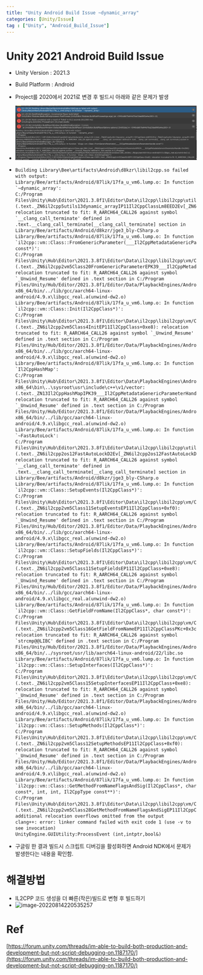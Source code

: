```yaml
---
title: "Unity Android Build Issue ~dynamic_array"
categories: [Unity/Issue]
tag : ["Unity", "Android_Build_Issue"]
---
```




# Unity 2021 Android Build Issue

- Unity Version : 2021.3
- Build Platform : Android

- Project를 2020에서 2021로 변경 후 빌드시 아래와 같은 문제가 발생
- ![image-20220814220000897](https://raw.githubusercontent.com/hns17/ImageContainer/main/img/image-20220814220000897.png)

- ```
  Building Library\Bee\artifacts\Android\d8kzr\libil2cpp.so failed with output:
  Library/Bee/artifacts/Android/87lik/17fa_u_vm6.lump.o: In function `~dynamic_array':
  C:/Program Files\Unity\Hub\Editor\2021.3.8f1\Editor\Data\il2cpp\libil2cpp\utils/dynamic_array.h:81:(.text._ZN6il2cpp5utils13dynamic_arrayIP11Il2CppClassLm8EED2Ev[_ZN6il2cpp5utils13dynamic_arrayIP11Il2CppClassLm8EED2Ev]+0x24): relocation truncated to fit: R_AARCH64_CALL26 against symbol `__clang_call_terminate' defined in .text.__clang_call_terminate[__clang_call_terminate] section in Library/Bee/artifacts/Android/d8kzr/jge3_bly-CSharp.o
  Library/Bee/artifacts/Android/87lik/17fa_u_vm6.lump.o: In function `il2cpp::vm::Class::FromGenericParameter(___Il2CppMetadataGenericParameterHandle const*)':
  C:/Program Files\Unity\Hub\Editor\2021.3.8f1\Editor\Data\il2cpp\libil2cpp\vm/Class.cpp:286:(.text._ZN6il2cpp2vm5Class20FromGenericParameterEPK39___Il2CppMetadataGenericParameterHandle+0x284): relocation truncated to fit: R_AARCH64_CALL26 against symbol `_Unwind_Resume' defined in .text section in C:/Program Files/Unity/Hub/Editor/2021.3.8f1/Editor/Data/PlaybackEngines/AndroidPlayer/NDK/toolchains/llvm/prebuilt/windows-x86_64/bin/../lib/gcc/aarch64-linux-android/4.9.x\libgcc_real.a(unwind-dw2.o)
  Library/Bee/artifacts/Android/87lik/17fa_u_vm6.lump.o: In function `il2cpp::vm::Class::Init(Il2CppClass*)':
  C:/Program Files\Unity\Hub\Editor\2021.3.8f1\Editor\Data\il2cpp\libil2cpp\vm/Class.cpp:1589:(.text._ZN6il2cpp2vm5Class4InitEP11Il2CppClass+0xe8): relocation truncated to fit: R_AARCH64_CALL26 against symbol `_Unwind_Resume' defined in .text section in C:/Program Files/Unity/Hub/Editor/2021.3.8f1/Editor/Data/PlaybackEngines/AndroidPlayer/NDK/toolchains/llvm/prebuilt/windows-x86_64/bin/../lib/gcc/aarch64-linux-android/4.9.x\libgcc_real.a(unwind-dw2.o)
  Library/Bee/artifacts/Android/87lik/17fa_u_vm6.lump.o: In function `Il2CppHashMap':
  C:/Program Files\Unity\Hub\Editor\2021.3.8f1\Editor\Data\PlaybackEngines\AndroidPlayer\NDK\toolchains\llvm\prebuilt\windows-x86_64\bin\..\sysroot\usr\include\c++\v1/vector:(.text._ZN13Il2CppHashMapIPK39___Il2CppMetadataGenericParameterHandleP11Il2CppClassN6il2cpp5utils15PassThroughHashIS2_EENSt6__ndk18equal_toIS2_EEN6google27libc_allocator_with_reallocINS9_4pairIK10KeyWrapperIS2_ES4_EEEEEC2EmRKS8_RKSB_[_ZN13Il2CppHashMapIPK39___Il2CppMetadataGenericParameterHandleP11Il2CppClassN6il2cpp5utils15PassThroughHashIS2_EENSt6__ndk18equal_toIS2_EEN6google27libc_allocator_with_reallocINS9_4pairIK10KeyWrapperIS2_ES4_EEEEEC2EmRKS8_RKSB_]+0x68): relocation truncated to fit: R_AARCH64_CALL26 against symbol `_Unwind_Resume' defined in .text section in C:/Program Files/Unity/Hub/Editor/2021.3.8f1/Editor/Data/PlaybackEngines/AndroidPlayer/NDK/toolchains/llvm/prebuilt/windows-x86_64/bin/../lib/gcc/aarch64-linux-android/4.9.x\libgcc_real.a(unwind-dw2.o)
  Library/Bee/artifacts/Android/87lik/17fa_u_vm6.lump.o: In function `~FastAutoLock':
  C:/Program Files\Unity\Hub\Editor\2021.3.8f1\Editor\Data\il2cpp\libil2cpp\utils\..\os/Mutex.h:86:(.text._ZN6il2cpp2os12FastAutoLockD2Ev[_ZN6il2cpp2os12FastAutoLockD2Ev]+0x50): relocation truncated to fit: R_AARCH64_CALL26 against symbol `__clang_call_terminate' defined in .text.__clang_call_terminate[__clang_call_terminate] section in Library/Bee/artifacts/Android/d8kzr/jge3_bly-CSharp.o
  Library/Bee/artifacts/Android/87lik/17fa_u_vm6.lump.o: In function `il2cpp::vm::Class::SetupEvents(Il2CppClass*)':
  C:/Program Files\Unity\Hub\Editor\2021.3.8f1\Editor\Data\il2cpp\libil2cpp\vm/Class.cpp:1393:(.text._ZN6il2cpp2vm5Class11SetupEventsEP11Il2CppClass+0xf0): relocation truncated to fit: R_AARCH64_CALL26 against symbol `_Unwind_Resume' defined in .text section in C:/Program Files/Unity/Hub/Editor/2021.3.8f1/Editor/Data/PlaybackEngines/AndroidPlayer/NDK/toolchains/llvm/prebuilt/windows-x86_64/bin/../lib/gcc/aarch64-linux-android/4.9.x\libgcc_real.a(unwind-dw2.o)
  Library/Bee/artifacts/Android/87lik/17fa_u_vm6.lump.o: In function `il2cpp::vm::Class::SetupFields(Il2CppClass*)':
  C:/Program Files\Unity\Hub\Editor\2021.3.8f1\Editor\Data\il2cpp\libil2cpp\vm/Class.cpp:1112:(.text._ZN6il2cpp2vm5Class11SetupFieldsEP11Il2CppClass+0xe8): relocation truncated to fit: R_AARCH64_CALL26 against symbol `_Unwind_Resume' defined in .text section in C:/Program Files/Unity/Hub/Editor/2021.3.8f1/Editor/Data/PlaybackEngines/AndroidPlayer/NDK/toolchains/llvm/prebuilt/windows-x86_64/bin/../lib/gcc/aarch64-linux-android/4.9.x\libgcc_real.a(unwind-dw2.o)
  Library/Bee/artifacts/Android/87lik/17fa_u_vm6.lump.o: In function `il2cpp::vm::Class::GetFieldFromName(Il2CppClass*, char const*)':
  C:/Program Files\Unity\Hub\Editor\2021.3.8f1\Editor\Data\il2cpp\libil2cpp\vm/Class.cpp:362:(.text._ZN6il2cpp2vm5Class16GetFieldFromNameEP11Il2CppClassPKc+0x3c): relocation truncated to fit: R_AARCH64_CALL26 against symbol `strcmp@@LIBC' defined in .text section in C:/Program Files/Unity/Hub/Editor/2021.3.8f1/Editor/Data/PlaybackEngines/AndroidPlayer/NDK/toolchains/llvm/prebuilt/windows-x86_64/bin/../sysroot/usr/lib/aarch64-linux-android/22/libc.so
  Library/Bee/artifacts/Android/87lik/17fa_u_vm6.lump.o: In function `il2cpp::vm::Class::SetupInterfaces(Il2CppClass*)':
  C:/Program Files\Unity\Hub\Editor\2021.3.8f1\Editor\Data\il2cpp\libil2cpp\vm/Class.cpp:1480:(.text._ZN6il2cpp2vm5Class15SetupInterfacesEP11Il2CppClass+0xe8): relocation truncated to fit: R_AARCH64_CALL26 against symbol `_Unwind_Resume' defined in .text section in C:/Program Files/Unity/Hub/Editor/2021.3.8f1/Editor/Data/PlaybackEngines/AndroidPlayer/NDK/toolchains/llvm/prebuilt/windows-x86_64/bin/../lib/gcc/aarch64-linux-android/4.9.x\libgcc_real.a(unwind-dw2.o)
  Library/Bee/artifacts/Android/87lik/17fa_u_vm6.lump.o: In function `il2cpp::vm::Class::SetupMethods(Il2CppClass*)':
  C:/Program Files\Unity\Hub\Editor\2021.3.8f1\Editor\Data\il2cpp\libil2cpp\vm/Class.cpp:1211:(.text._ZN6il2cpp2vm5Class12SetupMethodsEP11Il2CppClass+0xf0): relocation truncated to fit: R_AARCH64_CALL26 against symbol `_Unwind_Resume' defined in .text section in C:/Program Files/Unity/Hub/Editor/2021.3.8f1/Editor/Data/PlaybackEngines/AndroidPlayer/NDK/toolchains/llvm/prebuilt/windows-x86_64/bin/../lib/gcc/aarch64-linux-android/4.9.x\libgcc_real.a(unwind-dw2.o)
  Library/Bee/artifacts/Android/87lik/17fa_u_vm6.lump.o: In function `il2cpp::vm::Class::GetMethodFromNameFlagsAndSig(Il2CppClass*, char const*, int, int, Il2CppType const**)':
  C:/Program Files\Unity\Hub\Editor\2021.3.8f1\Editor\Data\il2cpp\libil2cpp\vm/Class.cpp:468:(.text._ZN6il2cpp2vm5Class28GetMethodFromNameFlagsAndSigEP11Il2CppClassPKciiPPK10Il2CppType+0x9c): additional relocation overflows omitted from the output
  clang++: error: linker command failed with exit code 1 (use -v to see invocation)
  UnityEngine.GUIUtility:ProcessEvent (int,intptr,bool&)
  
  ```

- 구글링 한 결과 빌드시 스크립트 디버깅을 활성화하면 Android NDK에서 문제가 발생한다는 내용을 확인함.



# 해결방법

-  IL2CPP 코드 생성을 더 빠른(작은)빌드로 변형 후 빌드하기
- ![image-20220814220535257](https://raw.githubusercontent.com/hns17/ImageContainer/main/img/image-20220814220535257.png)



# Ref

[https://forum.unity.com/threads/im-able-to-build-both-production-and-development-but-not-script-debugging-on.1187170/](https://forum.unity.com/threads/im-able-to-build-both-production-and-development-but-not-script-debugging-on.1187170/)